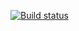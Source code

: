 [![Build status](https://ci.appveyor.com/api/projects/status/opnvk8t876k6gyh5?svg=true)](https://ci.appveyor.com/project/Ramastix/selenidgd)
